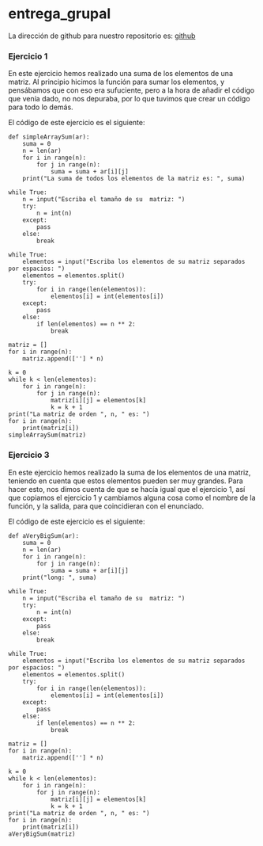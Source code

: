 # entrega_grupal

La dirección de github para nuestro repositorio es: [ github](https://github.com/GonzaloGmv/entrega_grupal)

### Ejercicio 1
En este ejercicio hemos realizado una suma de los elementos de una matriz. Al principio hicimos la función para sumar los elementos, y pensábamos que con eso era sufuciente, pero a la hora de añadir el código que venía dado, no nos depuraba, por lo que tuvimos que crear un código para todo lo demás.

El código de este ejercicio es el siguiente:
```
def simpleArraySum(ar):
    suma = 0
    n = len(ar)
    for i in range(n):
        for j in range(n):
            suma = suma + ar[i][j]
    print("La suma de todos los elementos de la matriz es: ", suma)

while True:
    n = input("Escriba el tamaño de su  matriz: ")
    try:
        n = int(n)
    except:
        pass
    else:
        break 

while True:
    elementos = input("Escriba los elementos de su matriz separados por espacios: ")
    elementos = elementos.split()
    try:
        for i in range(len(elementos)):
            elementos[i] = int(elementos[i])
    except:
        pass
    else:
        if len(elementos) == n ** 2:
            break

matriz = []
for i in range(n):
    matriz.append([''] * n)
    
k = 0
while k < len(elementos):
    for i in range(n):
        for j in range(n):
            matriz[i][j] = elementos[k]
            k = k + 1
print("La matriz de orden ", n, " es: ")
for i in range(n):
    print(matriz[i])
simpleArraySum(matriz)
```
### Ejercicio 3
En este ejercicio hemos realizado la suma de los elementos de una matriz, teniendo en cuenta que estos elementos pueden ser muy grandes. Para hacer esto, nos dimos cuenta de que se hacía igual que el ejercicio 1, así que copiamos el ejercicio 1 y cambiamos alguna cosa como el nombre de la función, y la salida, para que coincidieran con el enunciado.

El código de este ejercicio es el siguiente:
```
def aVeryBigSum(ar):
    suma = 0
    n = len(ar)
    for i in range(n):
        for j in range(n):
            suma = suma + ar[i][j]
    print("long: ", suma)

while True:
    n = input("Escriba el tamaño de su  matriz: ")
    try:
        n = int(n)
    except:
        pass
    else:
        break 

while True:
    elementos = input("Escriba los elementos de su matriz separados por espacios: ")
    elementos = elementos.split()
    try:
        for i in range(len(elementos)):
            elementos[i] = int(elementos[i])
    except:
        pass
    else:
        if len(elementos) == n ** 2:
            break

matriz = []
for i in range(n):
    matriz.append([''] * n)
    
k = 0
while k < len(elementos):
    for i in range(n):
        for j in range(n):
            matriz[i][j] = elementos[k]
            k = k + 1
print("La matriz de orden ", n, " es: ")
for i in range(n):
    print(matriz[i])
aVeryBigSum(matriz)
```
